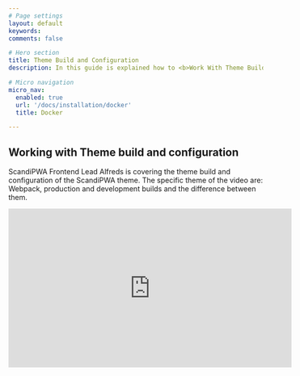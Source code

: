 ```yaml
---
# Page settings
layout: default
keywords:
comments: false

# Hero section
title: Theme Build and Configuration
description: In this guide is explained how to <b>Work With Theme Build and Configuration</b>.

# Micro navigation
micro_nav:
  enabled: true
  url: '/docs/installation/docker'
  title: Docker

---
```


## Working with Theme build and configuration

ScandiPWA Frontend Lead Alfreds is covering the theme build and configuration of the ScandiPWA theme. The specific theme of the video are: Webpack, production and development builds and the difference between them.

<div class="video">
    <iframe width="560" height="315" src="https://www.youtube.com/embed/DUmx_95V1Ps" frameborder="0" allow="accelerometer; autoplay; encrypted-media; gyroscope; picture-in-picture" allowfullscreen></iframe>
</div>
